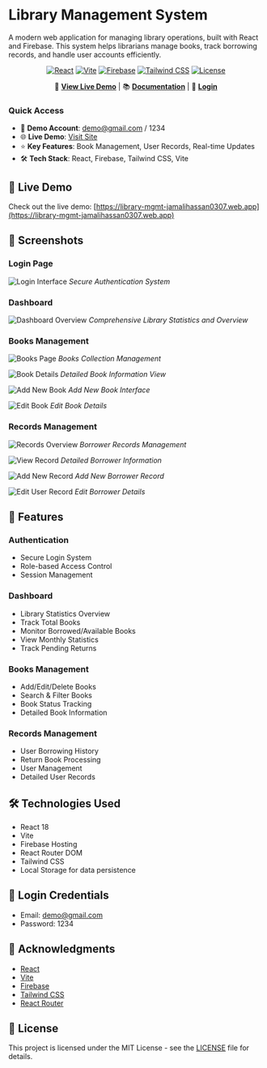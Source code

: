 # Library Management System

A modern web application for managing library operations, built with React and Firebase. This system helps librarians manage books, track borrowing records, and handle user accounts efficiently.

<div align="center">

[![React](https://img.shields.io/badge/React-18-blue.svg)](https://reactjs.org/)
[![Vite](https://img.shields.io/badge/Vite-Latest-646CFF.svg)](https://vitejs.dev/)
[![Firebase](https://img.shields.io/badge/Firebase-Latest-FFA611.svg)](https://firebase.google.com/)
[![Tailwind CSS](https://img.shields.io/badge/Tailwind_CSS-Latest-38B2AC.svg)](https://tailwindcss.com/)
[![License](https://img.shields.io/badge/License-MIT-green.svg)](LICENSE)

🚀 **[View Live Demo](https://library-mgmt-jamalihassan0307.web.app)** | 📚 **[Documentation](#features)** | 🔑 **[Login](https://library-mgmt-jamalihassan0307.web.app)**

</div>

### Quick Access

- 📖 **Demo Account**: demo@gmail.com / 1234
- 🌐 **Live Demo**: [Visit Site](https://library-mgmt-jamalihassan0307.web.app)
- ⭐ **Key Features**: Book Management, User Records, Real-time Updates
- 🛠️ **Tech Stack**: React, Firebase, Tailwind CSS, Vite

## 🔴 Live Demo

Check out the live demo: [https://library-mgmt-jamalihassan0307.web.app](https://library-mgmt-jamalihassan0307.web.app)

## 📸 Screenshots

### Login Page

![Login Interface](public/login.png)
_Secure Authentication System_

### Dashboard

![Dashboard Overview](public/dashboard.png)
_Comprehensive Library Statistics and Overview_

### Books Management

![Books Page](public/books_page.png)
_Books Collection Management_

![Book Details](public/book_detail.png)
_Detailed Book Information View_

![Add New Book](public/book_add.png)
_Add New Book Interface_

![Edit Book](public/book_edit.png)
_Edit Book Details_

### Records Management

![Records Overview](public/records.png)
_Borrower Records Management_

![View Record](public/view_record.png)
_Detailed Borrower Information_

![Add New Record](public/add_new_record.png)
_Add New Borrower Record_

![Edit User Record](public/edit_user_record.png)
_Edit Borrower Details_

## 🚀 Features

### Authentication

- Secure Login System
- Role-based Access Control
- Session Management

### Dashboard

- Library Statistics Overview
- Track Total Books
- Monitor Borrowed/Available Books
- View Monthly Statistics
- Track Pending Returns

### Books Management

- Add/Edit/Delete Books
- Search & Filter Books
- Book Status Tracking
- Detailed Book Information

### Records Management

- User Borrowing History
- Return Book Processing
- User Management
- Detailed User Records

## 🛠️ Technologies Used

- React 18
- Vite
- Firebase Hosting
- React Router DOM
- Tailwind CSS
- Local Storage for data persistence

## 🔑 Login Credentials

- Email: demo@gmail.com
- Password: 1234

## 🙏 Acknowledgments

- [React](https://reactjs.org/)
- [Vite](https://vitejs.dev/)
- [Firebase](https://firebase.google.com/)
- [Tailwind CSS](https://tailwindcss.com/)
- [React Router](https://reactrouter.com/)

## 📝 License

This project is licensed under the MIT License - see the [LICENSE](LICENSE) file for details.
